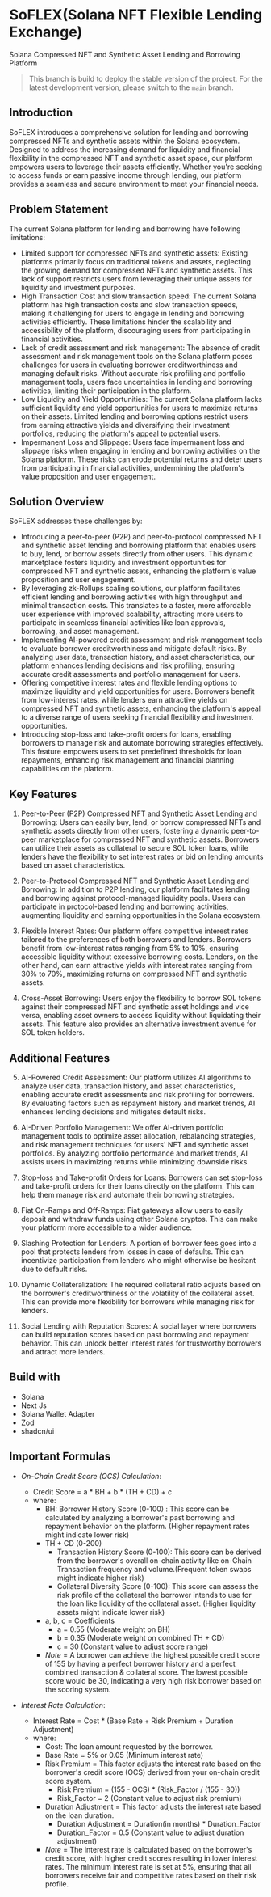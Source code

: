 # SoFLEX(Solana NFT Flexible Lending Exchange)

Solana Compressed NFT and Synthetic Asset Lending and Borrowing Platform

> This branch is build to deploy the stable version of the project. For the latest development version, please switch to the `main` branch.

## Introduction

SoFLEX introduces a comprehensive solution for lending and borrowing compressed NFTs and synthetic assets within the Solana ecosystem. Designed to address the increasing demand for liquidity and financial flexibility in the compressed NFT and synthetic asset space, our platform empowers users to leverage their assets efficiently. Whether you're seeking to access funds or earn passive income through lending, our platform provides a seamless and secure environment to meet your financial needs.

## Problem Statement

The current Solana platform for lending and borrowing have following limitations:

- Limited support for compressed NFTs and synthetic assets: Existing platforms primarily focus on traditional tokens and assets, neglecting the growing demand for compressed NFTs and synthetic assets. This lack of support restricts users from leveraging their unique assets for liquidity and investment purposes.
- High Transaction Cost and slow transaction speed: The current Solana platform has high transaction costs and slow transaction speeds, making it challenging for users to engage in lending and borrowing activities efficiently. These limitations hinder the scalability and accessibility of the platform, discouraging users from participating in financial activities.
- Lack of credit assessment and risk management: The absence of credit assessment and risk management tools on the Solana platform poses challenges for users in evaluating borrower creditworthiness and managing default risks. Without accurate risk profiling and portfolio management tools, users face uncertainties in lending and borrowing activities, limiting their participation in the platform.
- Low Liquidity and Yield Opportunities: The current Solana platform lacks sufficient liquidity and yield opportunities for users to maximize returns on their assets. Limited lending and borrowing options restrict users from earning attractive yields and diversifying their investment portfolios, reducing the platform's appeal to potential users.
- Impermanent Loss and Slippage: Users face impermanent loss and slippage risks when engaging in lending and borrowing activities on the Solana platform. These risks can erode potential returns and deter users from participating in financial activities, undermining the platform's value proposition and user engagement.

## Solution Overview

SoFLEX addresses these challenges by:

- Introducing a peer-to-peer (P2P) and peer-to-protocol compressed NFT and synthetic asset lending and borrowing platform that enables users to buy, lend, or borrow assets directly from other users. This dynamic marketplace fosters liquidity and investment opportunities for compressed NFT and synthetic assets, enhancing the platform's value proposition and user engagement.
- By leveraging zk-Rollups scaling solutions, our platform facilitates efficient lending and borrowing activities with high throughput and minimal transaction costs. This translates to a faster, more affordable user experience with improved scalability, attracting more users to participate in seamless financial activities like loan approvals, borrowing, and asset management.
- Implementing AI-powered credit assessment and risk management tools to evaluate borrower creditworthiness and mitigate default risks. By analyzing user data, transaction history, and asset characteristics, our platform enhances lending decisions and risk profiling, ensuring accurate credit assessments and portfolio management for users.
- Offering competitive interest rates and flexible lending options to maximize liquidity and yield opportunities for users. Borrowers benefit from low-interest rates, while lenders earn attractive yields on compressed NFT and synthetic assets, enhancing the platform's appeal to a diverse range of users seeking financial flexibility and investment opportunities.
- Introducing stop-loss and take-profit orders for loans, enabling borrowers to manage risk and automate borrowing strategies effectively. This feature empowers users to set predefined thresholds for loan repayments, enhancing risk management and financial planning capabilities on the platform.

## Key Features

1. Peer-to-Peer (P2P) Compressed NFT and Synthetic Asset Lending and Borrowing: Users can easily buy, lend, or borrow compressed NFTs and synthetic assets directly from other users, fostering a dynamic peer-to-peer marketplace for compressed NFT and synthetic assets. Borrowers can utilize their assets as collateral to secure SOL token loans, while lenders have the flexibility to set interest rates or bid on lending amounts based on asset characteristics.

2. Peer-to-Protocol Compressed NFT and Synthetic Asset Lending and Borrowing: In addition to P2P lending, our platform facilitates lending and borrowing against protocol-managed liquidity pools. Users can participate in protocol-based lending and borrowing activities, augmenting liquidity and earning opportunities in the Solana ecosystem.

3. Flexible Interest Rates: Our platform offers competitive interest rates tailored to the preferences of both borrowers and lenders. Borrowers benefit from low-interest rates ranging from 5% to 10%, ensuring accessible liquidity without excessive borrowing costs. Lenders, on the other hand, can earn attractive yields with interest rates ranging from 30% to 70%, maximizing returns on compressed NFT and synthetic assets.

4. Cross-Asset Borrowing: Users enjoy the flexibility to borrow SOL tokens against their compressed NFT and synthetic asset holdings and vice versa, enabling asset owners to access liquidity without liquidating their assets. This feature also provides an alternative investment avenue for SOL token holders.

## Additional Features

5. AI-Powered Credit Assessment: Our platform utilizes AI algorithms to analyze user data, transaction history, and asset characteristics, enabling accurate credit assessments and risk profiling for borrowers. By evaluating factors such as repayment history and market trends, AI enhances lending decisions and mitigates default risks.

6. AI-Driven Portfolio Management: We offer AI-driven portfolio management tools to optimize asset allocation, rebalancing strategies, and risk management techniques for users' NFT and synthetic asset portfolios. By analyzing portfolio performance and market trends, AI assists users in maximizing returns while minimizing downside risks.

7. Stop-loss and Take-profit Orders for Loans: Borrowers can set stop-loss and take-profit orders for their loans directly on the platform. This can help them manage risk and automate their borrowing strategies.

8. Fiat On-Ramps and Off-Ramps: Fiat gateways allow users to easily deposit and withdraw funds using other Solana cryptos. This can make your platform more accessible to a wider audience.

9. Slashing Protection for Lenders: A portion of borrower fees goes into a pool that protects lenders from losses in case of defaults. This can incentivize participation from lenders who might otherwise be hesitant due to default risks.

10. Dynamic Collateralization: The required collateral ratio adjusts based on the borrower's creditworthiness or the volatility of the collateral asset. This can provide more flexibility for borrowers while managing risk for lenders.

11. Social Lending with Reputation Scores: A social layer where borrowers can build reputation scores based on past borrowing and repayment behavior. This can unlock better interest rates for trustworthy borrowers and attract more lenders.

## Build with

- Solana
- Next Js
- Solana Wallet Adapter
- Zod
- shadcn/ui

## Important Formulas

- *On-Chain Credit Score (OCS) Calculation*:
  - Credit Score = a * BH + b * (TH + CD) + c
  - where:
    - BH: Borrower History Score (0-100) : This score can be calculated by analyzing a borrower's past borrowing and repayment behavior on the platform. (Higher repayment rates might indicate lower risk)
    - TH + CD (0-200)
        - Transaction History Score (0-100): This score can be derived from the borrower's overall on-chain activity like on-Chain Transaction frequency and volume.(Frequent token swaps might indicate higher risk)
        - Collateral Diversity Score (0-100): This score can assess the risk profile of the collateral the borrower intends to use for the loan like liquidity of the collateral asset. (Higher liquidity assets might indicate lower risk)
    - a, b, c = Coefficients
        - a = 0.55 (Moderate weight on BH)
        - b = 0.35 (Moderate weight on combined TH + CD)
        - c = 30 (Constant value to adjust score range)
    - *Note* = A borrower can achieve the highest possible credit score of 155 by having a perfect borrower history and a perfect combined transaction & collateral score. The lowest possible score would be 30, indicating a very high risk borrower based on the scoring system.

- *Interest Rate Calculation*:
    - Interest Rate = Cost * (Base Rate + Risk Premium + Duration Adjustment)
    - where:
        - Cost: The loan amount requested by the borrower.
        - Base Rate = 5% or 0.05 (Minimum interest rate)
        - Risk Premium = This factor adjusts the interest rate based on the borrower's credit score (OCS) derived from your on-chain credit score system.
            - Risk Premium = (155 - OCS) * (Risk_Factor / (155 - 30))
            - Risk_Factor = 2 (Constant value to adjust risk premium)
        - Duration Adjustment = This factor adjusts the interest rate based on the loan duration.
            - Duration Adjustment = Duration(in months) * Duration_Factor
            - Duration_Factor = 0.5 (Constant value to adjust duration adjustment)
        - *Note* = The interest rate is calculated based on the borrower's credit score, with higher credit scores resulting in lower interest rates. The minimum interest rate is set at 5%, ensuring that all borrowers receive fair and competitive rates based on their risk profile.
